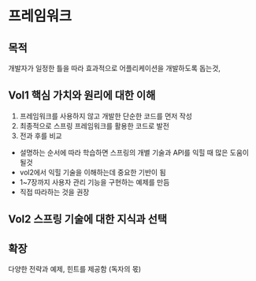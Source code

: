 # 프레임워크

## 목적
개발자가 일정한 틀을 따라 효과적으로 어플리케이션을 개발하도록 돕는것, 

## Vol1 핵심 가치와 원리에 대한 이해
 
1. 프레임워크를 사용하지 않고 개발한 단순한 코드를 먼저 작성
2. 최종적으로 스프링 프레임워크를 활용한 코드로 발전
3. 전과 후를 비교

- 설명하는 순서에 따라 학습하면 스프링의 개별 기술과 API를 익힐 때 많은 도움이 될것
- vol2에서 익힐 기술을 이해하는데 중요한 기반이 됨
- 1~7장까지 사용자 관리 기능을 구현하는 예제를 만듬
- 직접 따라하는 것을 권장

## Vol2 스프링 기술에 대한 지식과 선택

## 확장 
다양한 전략과 예제, 힌트를 제공함 (독자의 몫)


